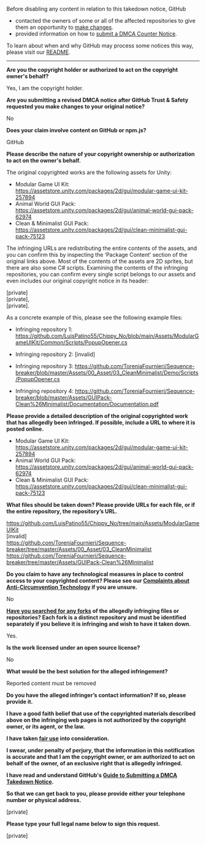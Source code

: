 Before disabling any content in relation to this takedown notice, GitHub
- contacted the owners of some or all of the affected repositories to give them an opportunity to [make changes](https://docs.github.com/en/github/site-policy/dmca-takedown-policy#a-how-does-this-actually-work).
- provided information on how to [submit a DMCA Counter Notice](https://docs.github.com/en/articles/guide-to-submitting-a-dmca-counter-notice).

To learn about when and why GitHub may process some notices this way, please visit our [README](https://github.com/github/dmca/blob/master/README.md#anatomy-of-a-takedown-notice).

---

**Are you the copyright holder or authorized to act on the copyright owner's behalf?**

Yes, I am the copyright holder.

**Are you submitting a revised DMCA notice after GitHub Trust & Safety requested you make changes to your original notice?**

No

**Does your claim involve content on GitHub or npm.js?**

GitHub

**Please describe the nature of your copyright ownership or authorization to act on the owner's behalf.**

The original copyrighted works are the following assets for Unity:

- Modular Game UI Kit: https://assetstore.unity.com/packages/2d/gui/modular-game-ui-kit-257894  
- Animal World GUI Pack: https://assetstore.unity.com/packages/2d/gui/animal-world-gui-pack-62974  
- Clean & Minimalist GUI Pack: https://assetstore.unity.com/packages/2d/gui/clean-minimalist-gui-pack-75123  

The infringing URLs are redistributing the entire contents of the assets, and you can confirm this by inspecting the ‘Package Content’ section of the original links above. Most of the contents of the assets are 2D sprites, but there are also some C# scripts. Examining the contents of the infringing repositories, you can confirm every single script belongs to our assets and even includes our original copyright notice in its header:

[private]   
[private],    
[private].  

As a concrete example of this, please see the following example files:

- Infringing repository 1: https://github.com/LuisPatino55/Chippy_No/blob/main/Assets/ModularGameUIKit/Common/Scripts/PopupOpener.cs

- Infringing repository 2: [invalid]  

- Infringing repository 3: https://github.com/ToreniaFournieri/Sequence-breaker/blob/master/Assets/00_Asset/03_CleanMinimalist/Demo/Scripts/PopupOpener.cs

- Infringing repository 4: https://github.com/ToreniaFournieri/Sequence-breaker/blob/master/Assets/GUIPack-Clean%26Minimalist/Documentation/Documentation.pdf

**Please provide a detailed description of the original copyrighted work that has allegedly been infringed. If possible, include a URL to where it is posted online.**

- Modular Game UI Kit: https://assetstore.unity.com/packages/2d/gui/modular-game-ui-kit-257894  
- Animal World GUI Pack: https://assetstore.unity.com/packages/2d/gui/animal-world-gui-pack-62974  
- Clean & Minimalist GUI Pack: https://assetstore.unity.com/packages/2d/gui/clean-minimalist-gui-pack-75123  

**What files should be taken down? Please provide URLs for each file, or if the entire repository, the repository’s URL.**

https://github.com/LuisPatino55/Chippy_No/tree/main/Assets/ModularGameUIKit  
[invalid]  
https://github.com/ToreniaFournieri/Sequence-breaker/tree/master/Assets/00_Asset/03_CleanMinimalist  
https://github.com/ToreniaFournieri/Sequence-breaker/tree/master/Assets/GUIPack-Clean%26Minimalist  

**Do you claim to have any technological measures in place to control access to your copyrighted content? Please see our <a href="https://docs.github.com/articles/guide-to-submitting-a-dmca-takedown-notice#complaints-about-anti-circumvention-technology">Complaints about Anti-Circumvention Technology</a> if you are unsure.**

No

**<a href="https://docs.github.com/articles/dmca-takedown-policy#b-what-about-forks-or-whats-a-fork">Have you searched for any forks</a> of the allegedly infringing files or repositories? Each fork is a distinct repository and must be identified separately if you believe it is infringing and wish to have it taken down.**

Yes.

**Is the work licensed under an open source license?**

No

**What would be the best solution for the alleged infringement?**

Reported content must be removed

**Do you have the alleged infringer’s contact information? If so, please provide it.**

**I have a good faith belief that use of the copyrighted materials described above on the infringing web pages is not authorized by the copyright owner, or its agent, or the law.**

**I have taken <a href="https://www.lumendatabase.org/topics/22">fair use</a> into consideration.**

**I swear, under penalty of perjury, that the information in this notification is accurate and that I am the copyright owner, or am authorized to act on behalf of the owner, of an exclusive right that is allegedly infringed.**

**I have read and understand GitHub's <a href="https://docs.github.com/articles/guide-to-submitting-a-dmca-takedown-notice/">Guide to Submitting a DMCA Takedown Notice</a>.**

**So that we can get back to you, please provide either your telephone number or physical address.**

[private]

**Please type your full legal name below to sign this request.**

[private]
